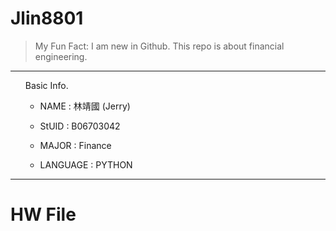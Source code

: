 Jlin8801
========

> My Fun Fact: I am new in Github.
> This repo is about financial engineering.
***
<ol>
Basic Info.

* NAME : 林靖國 (Jerry)

* StUID : B06703042

* MAJOR : Finance

* LANGUAGE : PYTHON
</ol>

***
HW File
=======
  [HW1 平均本金攤還法]: [https://markdown.tw/#autoescape]

  [1]: http://google.com/        "Google"
